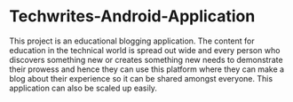 # Techwrites-Android-Application

This project is an educational blogging application. The content for education in the technical world is spread out wide and every person who discovers something new or creates something new needs to demonstrate their prowess and hence they can use this platform where they can make a blog about their experience so it can be shared amongst everyone. This application can also be scaled up easily.
